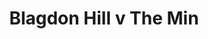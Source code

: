 ---
year: "2016"
serialNumber: "0476" 
game: "Blagdon Hill"
title: "Blagdon Hill v The Min"
gameLocation: ""
gameDate: ""
result: ""
resultType: ""
type: "game"
---